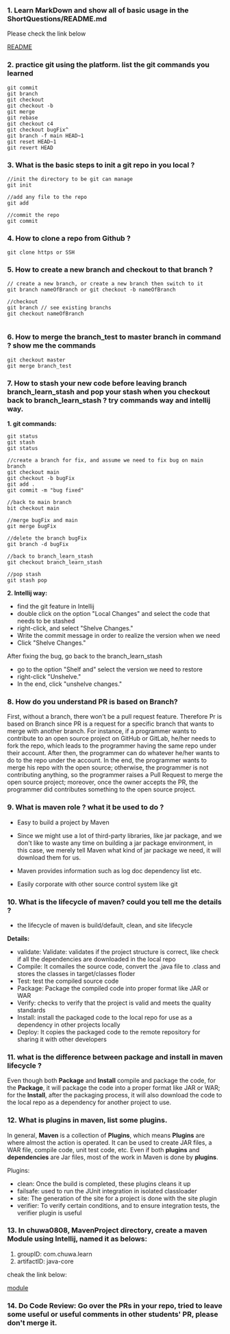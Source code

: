 ### 1. Learn MarkDown and show all of basic usage in the ShortQuestions/README.md

Please check the link below

[README](ShortQuestions/README.md)

### 2. practice git using the platform. list the git commands you learned
	
```
git commit
git branch
git checkout
git checkout -b
git merge
git rebase
git checkout c4 
git checkout bugFix^
git branch -f main HEAD~1
git reset HEAD~1
git revert HEAD
```
   
### 3. What is the basic steps to init a git repo in you local ?
```
//init the directory to be git can manage
git init
	
//add any file to the repo
git add

//commit the repo
git commit
```
### 4. How to clone a repo from Github ?
```
git clone https or SSH
```
### 5. How to create a new branch and checkout to that branch ?
```
// create a new branch, or create a new branch then switch to it
git branch nameOfBranch or git checkout -b nameOfBranch

//checkout
git branch // see existing branchs
git checkout nameOfBranch
	
```
### 6. How to merge the branch_test to master branch in command ? show me the commands

```
git checkout master
git merge branch_test
```

### 7. How to stash your new code before leaving branch branch_learn_stash and pop your stash when you checkout back to branch_learn_stash ? try commands way and intellij way.

**1. git commands:**

```
git status
git stash
git status

//create a branch for fix, and assume we need to fix bug on main branch
git checkout main
git checkout -b bugFix
git add .
git commit -m "bug fixed"

//back to main branch
bit checkout main
	
//merge bugFix and main
git merge bugFix

//delete the branch bugFix
git branch -d bugFix

//back to branch_learn_stash
git checkout branch_learn_stash
	 
//pop stash
git stash pop
```

**2. Intellij way:**

- find the git feature in Intellij 
- double click on the option "Local Changes" and select the code that needs to be stashed 
- right-click, and select "Shelve Changes."
- Write the commit message in order to realize the version when we need 
- Click "Shelve Changes."

After fixing the bug, go back to the branch_learn_stash
- go to the option "Shelf and" select the version we need to restore
- right-click "Unshelve."
- In the end, click "unshelve changes."


### 8. How do you understand PR is based on Branch?


First, without a branch, there won't be a pull request feature. 
Therefore Pr is based on Branch since PR is a request for a specific branch that wants to merge with another branch. For instance, 
if a programmer wants to contribute to an open source project on GitHub or GitLab, he/her needs to fork the repo, 
which leads to the programmer having the same repo under their account. After then, the programmer can do whatever he/her wants to do to the repo under the account. 
In the end, the programmer wants to merge his repo with the open source; otherwise, the programmer is not contributing anything, 
so the programmer raises a Pull Request to merge the open source project; moreover, 
once the owner accepts the PR, the programmer did contributes something to the open source project.



### 9. What is maven role ? what it be used to do ?

- Easy to build a project by Maven 

- Since we might use a lot of third-party libraries, like jar package, 
	and we don't like to waste any time on building a jar package environment, 
	in this case, we merely tell Maven what kind of jar package we need, it will download them for us.

- Maven provides information such as log doc dependency list etc.

- Easily corporate with other source control system like git
### 10. What is the lifecycle of maven? could you tell me the details ?

- the lifecycle of maven is build/default, clean, and site lifecycle

**Details:**

- validate: Validate: validates if the project structure is correct, like check if all the dependencies are downloaded in the local repo
- Compile: It comailes the source code, convert the .java file to .class and stores the classes in target/classes floder
- Test: test the compiled source code
- Package: Package the compiled code into proper format like JAR or WAR
- Verify: checks to verify that the project is valid and meets the quality standards
- Install: install the packaged code to the local repo for use as a dependency in other projects locally
- Deploy: It copies the packaged code to the remote repository for sharing it with other developers
   
### 11. what is the difference between package and install in maven lifecycle ?

Even though both **Package** and **Install** compile and package the code, 
for the **Package**, it will package the code into a proper format like JAR or WAR; 
for the **Install**, after the packaging process, it will also download the code to the local repo as a dependency for another project to use.

### 12. What is plugins in maven, list some plugins.

In general, **Maven** is a collection of **Plugins**, which means **Plugins** are where almost the action is operated. 
It can be used to create JAR files, a WAR file, compile code, unit test code, etc. 
Even if both **plugins** and **dependencies** are Jar files, most of the work in Maven is done by **plugins**.

Plugins:
- clean: Once the build is completed, these plugins cleans it up
- failsafe: used to run the JUnit integration in isolated classloader
- site: The generation of the site for a project is done with the site plugin
- verifier: To verify certain conditions, and to ensure integration tests, the verifier plugin is useful

### 13. In chuwa0808, MavenProject directory, create a maven Module using Intellij, named it as belows:
1. groupID: com.chuwa.learn
2. artifactID: java-core

cheak the link below:

[module](MavenProject/module/pom.xml)

### 14. Do Code Review: Go over the PRs in your repo, tried to leave some useful or useful comments in other students' PR, please don't merge it.
